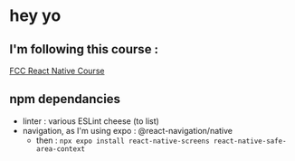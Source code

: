 
# hey yo

## I'm following this course :
[FCC React Native Course](https://www.youtube.com/watch?v=obH0Po_RdWk)

## npm dependancies
+ linter : various ESLint cheese (to list)
+ navigation, as I'm using expo : @react-navigation/native
    + then : 
    ``npx expo install react-native-screens react-native-safe-area-context``

